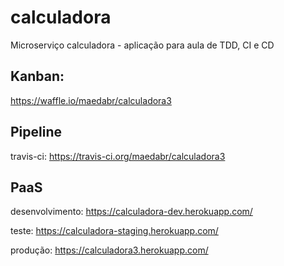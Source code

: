 # calculadora
Microserviço calculadora - aplicação para aula de TDD, CI e CD

## Kanban:
https://waffle.io/maedabr/calculadora3

## Pipeline
travis-ci: https://travis-ci.org/maedabr/calculadora3

## PaaS
desenvolvimento: https://calculadora-dev.herokuapp.com/

teste: https://calculadora-staging.herokuapp.com/

produção: https://calculadora3.herokuapp.com/
